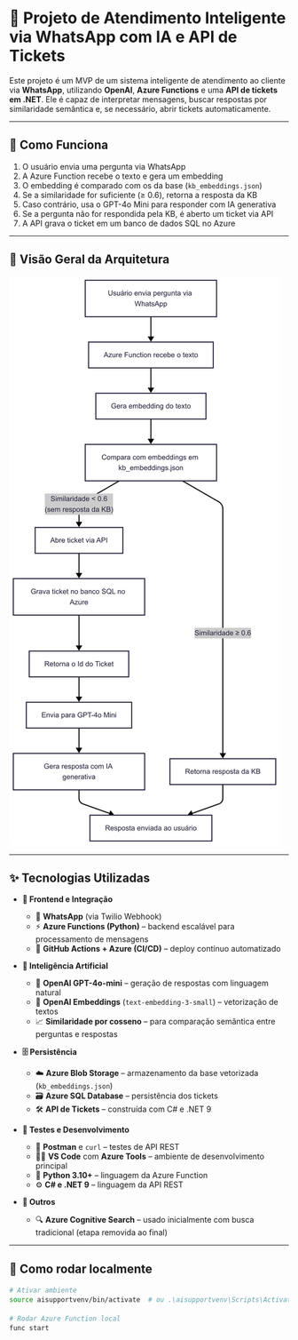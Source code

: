 # 🤖 Projeto de Atendimento Inteligente via WhatsApp com IA e API de Tickets

Este projeto é um MVP de um sistema inteligente de atendimento ao cliente via **WhatsApp**, utilizando **OpenAI**, **Azure Functions** e uma **API de tickets em .NET**. Ele é capaz de interpretar mensagens, buscar respostas por similaridade semântica e, se necessário, abrir tickets automaticamente.

---

## 📌 Como Funciona

1. O usuário envia uma pergunta via WhatsApp
2. A Azure Function recebe o texto e gera um embedding
3. O embedding é comparado com os da base (`kb_embeddings.json`)
4. Se a similaridade for suficiente (≥ 0.6), retorna a resposta da KB
5. Caso contrário, usa o GPT-4o Mini para responder com IA generativa
6. Se a pergunta não for respondida pela KB, é aberto um ticket via API
7. A API grava o ticket em um banco de dados SQL no Azure

---

## 🧠 Visão Geral da Arquitetura

![Diagrama da Arquitetura](./DiagramaAiSupportMermaid.png)

---

## ✨ Tecnologias Utilizadas

- **🧩 Frontend e Integração**
  - 💬 **WhatsApp** (via Twilio Webhook)
  - ⚡ **Azure Functions (Python)** – backend escalável para processamento de mensagens
  - 🚀 **GitHub Actions + Azure (CI/CD)** – deploy contínuo automatizado

- **🧠 Inteligência Artificial**
  - 🤖 **OpenAI GPT-4o-mini** – geração de respostas com linguagem natural
  - 🧬 **OpenAI Embeddings** (`text-embedding-3-small`) – vetorização de textos
  - 📈 **Similaridade por cosseno** – para comparação semântica entre perguntas e respostas

- **🗄️ Persistência**
  - ☁️ **Azure Blob Storage** – armazenamento da base vetorizada (`kb_embeddings.json`)
  - 🗃️ **Azure SQL Database** – persistência dos tickets
  - 🛠️ **API de Tickets** – construída com C# e .NET 9

- **🧪 Testes e Desenvolvimento**
  - 🔬 **Postman** e `curl` – testes de API REST
  - 🧑‍💻 **VS Code** com **Azure Tools** – ambiente de desenvolvimento principal
  - 🐍 **Python 3.10+** – linguagem da Azure Function
  - ⚙️ **C# e .NET 9** – linguagem da API REST

- **🧰 Outros**
  - 🔍 **Azure Cognitive Search** – usado inicialmente com busca tradicional (etapa removida ao final)

---

## 🔧 Como rodar localmente

```bash
# Ativar ambiente
source aisupportvenv/bin/activate  # ou .\aisupportvenv\Scripts\Activate

# Rodar Azure Function local
func start
